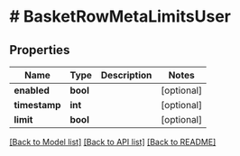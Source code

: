 # # BasketRowMetaLimitsUser

## Properties

Name | Type | Description | Notes
------------ | ------------- | ------------- | -------------
**enabled** | **bool** |  | [optional]
**timestamp** | **int** |  | [optional]
**limit** | **bool** |  | [optional]

[[Back to Model list]](../../README.md#models) [[Back to API list]](../../README.md#endpoints) [[Back to README]](../../README.md)
